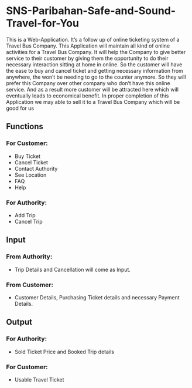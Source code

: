 # SNS-Paribahan-Safe-and-Sound-Travel-for-You
This is a Web-Application. It’s a follow up of online ticketing system of a Travel Bus Company.
This Application will maintain all kind of online activities for a Travel Bus Company.
It will help the Company to give better service to their customer by giving them the opportunity to
do their necessary interaction sitting at home in online. So the customer will have the ease to buy
and cancel ticket and getting necessary information from anywhere, the won’t be needing to go to
the counter anymore. So they will prefer this Company over other company who don’t have this
online service. And as a result more customer will be attracted here which will eventually leads to
economical benefit. In proper completion of this Application we may able to sell it to a Travel Bus
Company which will be good for us


## Functions
### For Customer:
- Buy Ticket
- Cancel Ticket
- Contact Authority
- See Location
- FAQ
- Help
### For Authority:
- Add Trip
- Cancel Trip


## Input
### From Authority:
- Trip Details and Cancellation will come as Input.
### From Customer:
- Customer Details, Purchasing Ticket details and necessary Payment Details.


## Output
### For Authority:
- Sold Ticket Price and Booked Trip details
### For Customer:
- Usable Travel Ticket
